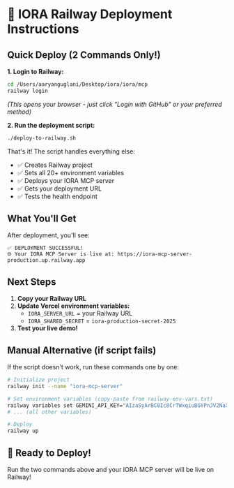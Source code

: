 # 🚀 IORA Railway Deployment Instructions

## Quick Deploy (2 Commands Only!)

**1. Login to Railway:**
```bash
cd /Users/aaryanguglani/Desktop/iora/iora/mcp
railway login
```
*(This opens your browser - just click "Login with GitHub" or your preferred method)*

**2. Run the deployment script:**
```bash
./deploy-to-railway.sh
```

That's it! The script handles everything else:
- ✅ Creates Railway project
- ✅ Sets all 20+ environment variables
- ✅ Deploys your IORA MCP server
- ✅ Gets your deployment URL
- ✅ Tests the health endpoint

## What You'll Get

After deployment, you'll see:
```
✅ DEPLOYMENT SUCCESSFUL!
🌐 Your IORA MCP Server is live at: https://iora-mcp-server-production.up.railway.app
```

## Next Steps

1. **Copy your Railway URL**
2. **Update Vercel environment variables:**
   - `IORA_SERVER_URL` = your Railway URL
   - `IORA_SHARED_SECRET` = `iora-production-secret-2025`
3. **Test your live demo!**

## Manual Alternative (if script fails)

If the script doesn't work, run these commands one by one:

```bash
# Initialize project
railway init --name "iora-mcp-server"

# Set environment variables (copy-paste from railway-env-vars.txt)
railway variables set GEMINI_API_KEY="AIzaSyArBC8Ic8CrTWxqiuBGYPnJV2NaXP2vFrY"
# ... (all other variables)

# Deploy
railway up
```

## 🎯 Ready to Deploy!

Run the two commands above and your IORA MCP server will be live on Railway!
